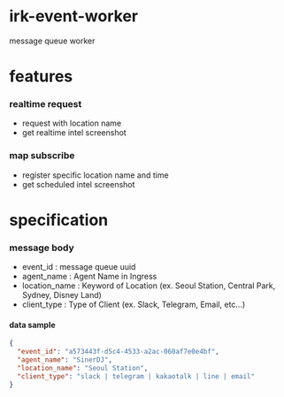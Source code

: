 # irk-event-worker
message queue worker

# features

### realtime request
- request with location name
- get realtime intel screenshot

### map subscribe
- register specific location name and time
- get scheduled intel screenshot

# specification

### message body

- event_id : message queue uuid
- agent_name : Agent Name in Ingress
- location_name : Keyword of Location (ex. Seoul Station, Central Park, Sydney, Disney Land)
- client_type : Type of Client (ex. Slack, Telegram, Email, etc...)

#### data sample
```json
{
  "event_id": "a573443f-d5c4-4533-a2ac-060af7e0e4bf",
  "agent_name": "SinerDJ",
  "location_name": "Seoul Station",
  "client_type": "slack | telegram | kakaotalk | line | email"
}
```
